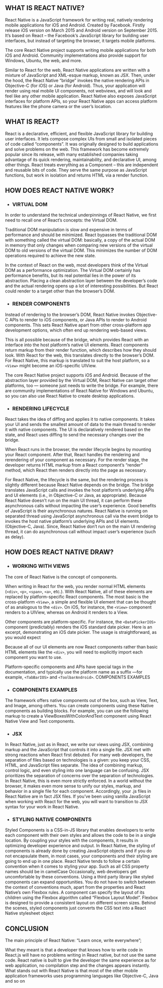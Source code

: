 ## WHAT IS REACT NATIVE?
React Native is a JavaScript framework for writing real, natively rendering mobile applications for iOS and Android. Created by Facebook. Firstly release iOS version on March 2015 and Android version on September 2015.
It’s based on React – the Facebook’s JavaScript library for building user interfaces, but instead of targeting the browser, it targets mobile platforms.

The core React Native project supports writing mobile applications for both iOS and Android. Community implementations also provide support for Windows, Ubuntu, the web, and more.

Similar to React for the web, React Native applications are written with a mixture of JavaScript and XML-esque markup, known as JSX. Then, under the hood, the React Native “bridge” invokes the native rendering APIs in Objective-C (for iOS) or Java (for Android). Thus, your application will render using real mobile UI components, not webviews, and will look and feel like any other mobile application. React Native also exposes JavaScript interfaces for platform APIs, so your React Native apps can access platform features like the phone camera or the user’s location.

## WHAT IS REACT?

React is a declarative, efficient, and flexible JavaScript library for building user interfaces. It lets compose complex UIs from small and isolated pieces of code called “components”. It was originally designed to build applications and solve problems on the web. This framework has become extremely popular since its release, with many established companies taking advantage of its quick rendering, maintainability, and declarative UI, among other things. 
React treats everything as a Component – this are independent and reusable bits of code. They serve the same purpose as JavaScript functions, but work in isolation and returns HTML via a render function.

## HOW DOES REACT NATIVE WORK?
- ### VIRTUAL DOM
In order to understand the technical underpinnings of React Native, we first need to recall one of React’s concepts: the Virtual DOM.

Traditional DOM manipulation is slow and expensive in terms of performance and should be minimized. React bypasses the traditional DOM with something called the virtual DOM: basically, a copy of the actual DOM in memory that only changes when comparing new versions of the virtual DOM to old versions of the virtual DOM. This minimizes the number of DOM operations required to achieve the new state.

In the context of React on the web, most developers think of the Virtual DOM as a performance optimization. The Virtual DOM certainly has performance benefits, but its real potential lies in the power of its abstraction. Placing a clean abstraction layer between the developer’s code and the actual rendering opens up a lot of interesting possibilities. But React could render to a target other than the browser’s DOM. 
- ### RENDER COMPONENTS
Instead of rendering to the browser’s DOM, React Native invokes Objective-C APIs to render to iOS components, or Java APIs to render to Android components. This sets React Native apart from other cross-platform app development options, which often end up rendering web-based views.

This is all possible because of the bridge, which provides React with an interface into the host platform’s native UI elements. React components return markup from their render function, which describes how they should look. With React for the web, this translates directly to the browser’s DOM. For React Native, this markup is translated to suit the host platform, so a `<View>` might become an iOS-specific UIView.

The core React Native project supports iOS and Android. Because of the abstraction layer provided by the Virtual DOM, React Native can target other platforms, too — someone just needs to write the bridge. For example, there are community implementations of React Native for Windows and Ubuntu, so you can also use React Native to create desktop applications.

- ### RENDERING LIFECYCLE

React takes the idea of diffing and applies it to native components. It takes your UI and sends the smallest amount of data to the main thread to render it with native components. The UI is declaratively rendered based on the state, and React uses diffing to send the necessary changes over the bridge.

When React runs in the browser, the render lifecycle begins by mounting your React component. After that, React handles the rendering and rerendering of your component as necessary. For the render stage, the developer returns HTML markup from a React component’s “render” method, which React then renders directly into the page as necessary.

For React Native, the lifecycle is the same, but the rendering process is slightly different because React Native depends on the bridge. The bridge translates JavaScript calls and invokes the host platform’s underlying APIs and UI elements (i.e., in Objective-C or Java, as appropriate). Because React Native doesn’t run on the main UI thread, it can perform these asynchronous calls without impacting the user’s experience. 
Good benefits of JavaScript is their asynchronous natures. React Native is running on separated thread using JavaScript asynchronous call via the event bridge to invokes the host native platform’s underlying APIs and UI elements. (Objective-C, Java). Since, React Native don’t run on the main UI rendering thread, it can do asynchronous call without impact user’s experience (such as delay).

## HOW DOES REACT NATIVE DRAW?

- ### WORKING WITH VIEWS
The core of React Native is the concept of components.

When writing in React for the web, you render normal HTML elements (`<div>`, `<p>`, `<span>`, `<a>`, etc.). With React Native, all of these elements are replaced by platform-specific React components. The most basic is the cross-platform `<View>`, a simple and flexible UI element that can be thought of as analogous to the `<div>`. On iOS, for instance, the `<View>` component renders to a UIView, whereas on Android it renders to a View.

Other components are platform-specific. For instance, the `<DatePickerIOS>` component (predictably) renders the iOS standard date picker. Here is an excerpt, demonstrating an iOS date picker. The usage is straightforward, as you would expect

Because all of our UI elements are now React components rather than basic HTML elements like the `<div>`, you will need to explicitly import each component you want to use. 

Platform-specific components and APIs have special tags in the documentation, and typically use the platform name as a suffix —for example, `<TabBarIOS>` and `<ToolbarAndroid>`.
COMPONENTS EXAMPLES

- ### COMPONENTS EXAMPLES

The framework offers native components out of the box, such as View, Text, and Image, among others. You can create components using these Native components as building blocks. For example, you can use the following markup to create a ViewBoxesWithColorAndText component using React Native View and Text components.

- ### JSX

In React Native, just as in React, we write our views using JSX, combining markup and the JavaScript that controls it into a single file. JSX met with strong reactions when React first debuted. For many web developers, the separation of files based on technologies is a given: you keep your CSS, HTML, and JavaScript files separate. The idea of combining markup, control logic, and even styling into one language can be confusing.
JSX prioritizes the separation of concerns over the separation of technologies. In React Native, this is even more strictly enforced. In a world without the browser, it makes even more sense to unify our styles, markup, and behavior in a single file for each component. Accordingly, your .js files in React Native are in fact JSX files. If you’ve been using vanilla JavaScript when working with React for the web, you will want to transition to JSX syntax for your work in React Native.


- ### STYLING NATIVE COMPONENTS

Styled Components is a CSS-in-JS library that enables developers to write each component with their own styles and allows the code to be in a single location. By coupling your styles with the components, it results in optimizing developer experience and output.
In React Native, the styling of components is already done by creating JavaScript objects and if you do not encapsulate them, in most cases, your components and their styling are going to end up in one place.
React Native tends to follow a certain convention when it comes to styling your app. Such as all CSS property names should be in camelCase 
Occasionally, web developers get uncomfortable by these conventions. Using a third party library like styled components can expand opportunities.
You do not have to switch between the context of conventions much, apart from the properties and React Native’s own Flexbox rules.
A component can specify the layout of its children using the Flexbox algorithm called “Flexbox Layout Model”. Flexbox is designed to provide a consistent layout on different screen sizes.
Behind the scenes, styled components just converts the CSS text into a React Native stylesheet object

## CONCLUSION

The main principle of React Native: “Learn once, write everywhere”;

What they meant is that a developer that knows how to write code in React.js will have no problems writing in React native, but not use the same code. React native is built to give the developer the same experience as for web application, no compilation step and the changes appears instantly. What stands out with React Native is that most of the other mobile application frameworks uses programming languages like Objective-C, Java and so on
